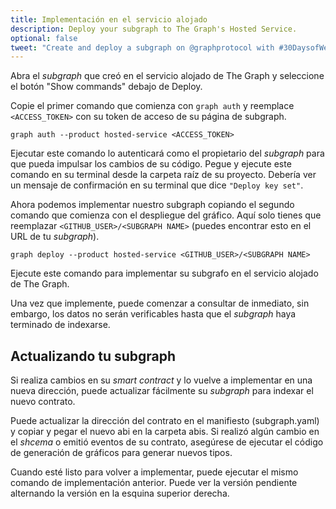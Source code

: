 ```yaml
---
title: Implementación en el servicio alojado
description: Deploy your subgraph to The Graph's Hosted Service.
optional: false
tweet: "Create and deploy a subgraph on @graphprotocol with #30DaysofWeb3 @womenbuildweb3 👾"
---
```


Abra el _subgraph_ que creó en el servicio alojado de The Graph y seleccione el botón "Show commands" debajo de Deploy.

Copie el primer comando que comienza con `graph auth` y reemplace `<ACCESS_TOKEN>` con su token de acceso de su página de subgraph.

```
graph auth --product hosted-service <ACCESS_TOKEN>
```

Ejecutar este comando lo autenticará como el propietario del _subgraph_ para que pueda impulsar los cambios de su código. Pegue y ejecute este comando en su terminal desde la carpeta raíz de su proyecto. Debería ver un mensaje de confirmación en su terminal que dice `"Deploy key set"`.

Ahora podemos implementar nuestro subgraph copiando el segundo comando que comienza con el despliegue del gráfico. Aquí solo tienes que reemplazar `<GITHUB_USER>/<SUBGRAPH NAME>` (puedes encontrar esto en el URL de tu _subgraph_).

```
graph deploy --product hosted-service <GITHUB_USER>/<SUBGRAPH NAME>
```

Ejecute este comando para implementar su subgrafo en el servicio alojado de The Graph.

Una vez que implemente, puede comenzar a consultar de inmediato, sin embargo, los datos no serán verificables hasta que el _subgraph_ haya terminado de indexarse.

## Actualizando tu subgraph

Si realiza cambios en su _smart contract_ y lo vuelve a implementar en una nueva dirección, puede actualizar fácilmente su _subgraph_ para indexar el nuevo contrato.

Puede actualizar la dirección del contrato en el manifiesto (subgraph.yaml) y copiar y pegar el nuevo abi en la carpeta abis. Si realizó algún cambio en el _shcema_ o emitió eventos de su contrato, asegúrese de ejecutar el código de generación de gráficos para generar nuevos tipos.

Cuando esté listo para volver a implementar, puede ejecutar el mismo comando de implementación anterior. Puede ver la versión pendiente alternando la versión en la esquina superior derecha.
